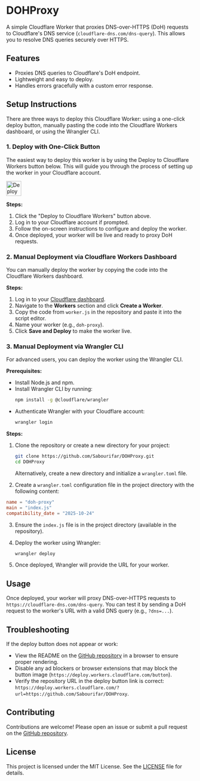 <xaiArtifact artifact_id="d10772f7-3328-4d11-8d02-1382a1893f94" artifact_version_id="5cc80ac5-9a44-493c-8af6-5c377861878a" title="README.md" contentType="text/markdown">

# DOHProxy

A simple Cloudflare Worker that proxies DNS-over-HTTPS (DoH) requests to Cloudflare's DNS service (`cloudflare-dns.com/dns-query`). This allows you to resolve DNS queries securely over HTTPS.

## Features
- Proxies DNS queries to Cloudflare's DoH endpoint.
- Lightweight and easy to deploy.
- Handles errors gracefully with a custom error response.

## Setup Instructions

There are three ways to deploy this Cloudflare Worker: using a one-click deploy button, manually pasting the code into the Cloudflare Workers dashboard, or using the Wrangler CLI.

### 1. Deploy with One-Click Button

The easiest way to deploy this worker is by using the Deploy to Cloudflare Workers button below. This will guide you through the process of setting up the worker in your Cloudflare account.

[<img src="https://deploy.workers.cloudflare.com/button" alt="Deploy to Cloudflare Workers" style="height: 40px;">](https://deploy.workers.cloudflare.com/?url=https://github.com/Sabourifar/DOHProxy)

**Steps:**
1. Click the "Deploy to Cloudflare Workers" button above.
2. Log in to your Cloudflare account if prompted.
3. Follow the on-screen instructions to configure and deploy the worker.
4. Once deployed, your worker will be live and ready to proxy DoH requests.

### 2. Manual Deployment via Cloudflare Workers Dashboard

You can manually deploy the worker by copying the code into the Cloudflare Workers dashboard.

**Steps:**
1. Log in to your [Cloudflare dashboard](https://dash.cloudflare.com/).
2. Navigate to the **Workers** section and click **Create a Worker**.
3. Copy the code from `worker.js` in the repository and paste it into the script editor.
4. Name your worker (e.g., `doh-proxy`).
5. Click **Save and Deploy** to make the worker live.

### 3. Manual Deployment via Wrangler CLI

For advanced users, you can deploy the worker using the Wrangler CLI.

**Prerequisites:**
- Install Node.js and npm.
- Install Wrangler CLI by running:
  ```bash
  npm install -g @cloudflare/wrangler
  ```
- Authenticate Wrangler with your Cloudflare account:
  ```bash
  wrangler login
  ```

**Steps:**
1. Clone the repository or create a new directory for your project:
   ```bash
   git clone https://github.com/Sabourifar/DOHProxy.git
   cd DOHProxy
   ```
   Alternatively, create a new directory and initialize a `wrangler.toml` file.

2. Create a `wrangler.toml` configuration file in the project directory with the following content:

```toml
name = "doh-proxy"
main = "index.js"
compatibility_date = "2025-10-24"
```

3. Ensure the `index.js` file is in the project directory (available in the repository).
4. Deploy the worker using Wrangler:
   ```bash
   wrangler deploy
   ```

5. Once deployed, Wrangler will provide the URL for your worker.

## Usage

Once deployed, your worker will proxy DNS-over-HTTPS requests to `https://cloudflare-dns.com/dns-query`. You can test it by sending a DoH request to the worker's URL with a valid DNS query (e.g., `?dns=...`).

## Troubleshooting

If the deploy button does not appear or work:
- View the README on the [GitHub repository](https://github.com/Sabourifar/DOHProxy) in a browser to ensure proper rendering.
- Disable any ad blockers or browser extensions that may block the button image (`https://deploy.workers.cloudflare.com/button`).
- Verify the repository URL in the deploy button link is correct: `https://deploy.workers.cloudflare.com/?url=https://github.com/Sabourifar/DOHProxy`.

## Contributing

Contributions are welcome! Please open an issue or submit a pull request on the [GitHub repository](https://github.com/Sabourifar/DOHProxy).

## License

This project is licensed under the MIT License. See the [LICENSE](LICENSE) file for details.

</xaiArtifact>
